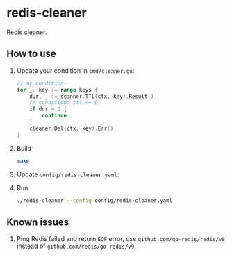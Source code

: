 # redis-cleaner

Redis cleaner.

## How to use

1. Update your condition in `cmd/cleaner.go`:

   ```go
   // my condition
   for _, key := range keys {
       dur, _ := scanner.TTL(ctx, key).Result()
       // condition: ttl <= 0
       if dur > 0 {
           continue
       }
       cleaner.Del(ctx, key).Err()
   }
   ```

2. Build

   ```bash
   make
   ```

3. Update `config/redis-cleaner.yaml`:

4. Run

   ```bash
   ./redis-cleaner --config config/redis-cleaner.yaml
   ```

## Known issues

1. Ping Redis failed and return `EOF` error, use `github.com/go-redis/redis/v8` instead
   of `github.com/redis/go-redis/v9`.

